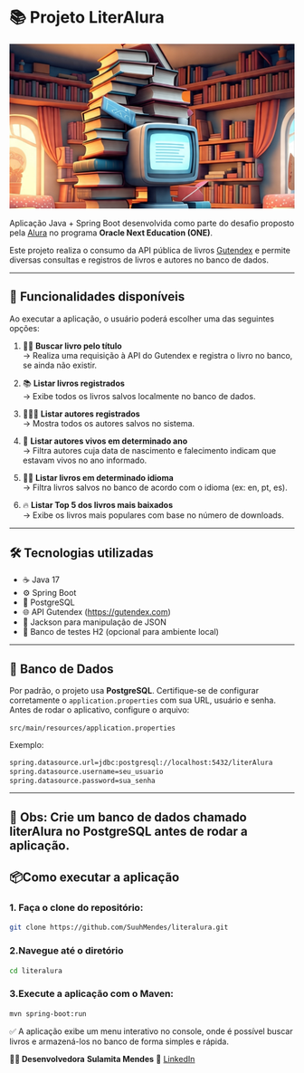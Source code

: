 # 📚 Projeto LiterAlura
![Biblioteca](src/main/java/com/one/desafio/literAlura/assets/biblioteca1.jpg)


Aplicação Java + Spring Boot desenvolvida como parte do desafio proposto pela [Alura](https://www.alura.com.br/) no programa **Oracle Next Education (ONE)**.

Este projeto realiza o consumo da API pública de livros [Gutendex](https://gutendex.com/) e permite diversas consultas e registros de livros e autores no banco de dados.

---

## 🚀 Funcionalidades disponíveis

Ao executar a aplicação, o usuário poderá escolher uma das seguintes opções:

1. ✍🏻 **Buscar livro pelo título**  
   → Realiza uma requisição à API do Gutendex e registra o livro no banco, se ainda não existir.

2. 📚 **Listar livros registrados**  
   → Exibe todos os livros salvos localmente no banco de dados.

3. 👨🏻‍💼 **Listar autores registrados**  
   → Mostra todos os autores salvos no sistema.

4. 📅 **Listar autores vivos em determinado ano**  
   → Filtra autores cuja data de nascimento e falecimento indicam que estavam vivos no ano informado.

5. 🧑‍💻 **Listar livros em determinado idioma**  
   → Filtra livros salvos no banco de acordo com o idioma (ex: en, pt, es).

6. 🔥 **Listar Top 5 dos livros mais baixados**  
   → Exibe os livros mais populares com base no número de downloads.

---

## 🛠️ Tecnologias utilizadas

- ☕ Java 17  
- ⚙️ Spring Boot  
- 🐘 PostgreSQL  
- 🌐 API Gutendex (https://gutendex.com)  
- 🔄 Jackson para manipulação de JSON  
- 🧪 Banco de testes H2 (opcional para ambiente local)

---

## 💾 Banco de Dados

Por padrão, o projeto usa **PostgreSQL**. Certifique-se de configurar corretamente o `application.properties` com sua URL, usuário e senha.
Antes de rodar o aplicativo, configure o arquivo:

`src/main/resources/application.properties`

Exemplo:

```properties
spring.datasource.url=jdbc:postgresql://localhost:5432/literAlura
spring.datasource.username=seu_usuario
spring.datasource.password=sua_senha
```
---
📌 Obs: Crie um banco de dados chamado literAlura no PostgreSQL antes de rodar a aplicação.
---

📦Como executar a aplicação
---
### 1. Faça o clone do repositório:
```bash
git clone https://github.com/SuuhMendes/literalura.git

```

### 2.Navegue até o diretório
```bash
cd literalura
```

### 3.Execute a aplicação com o Maven:
```bash
mvn spring-boot:run
```
✅ A aplicação exibe um menu interativo no console, onde é possível buscar livros e armazená-los no banco de forma simples e rápida.


**👩‍💻 Desenvolvedora**
**Sulamita Mendes**
💼 [LinkedIn](linkedin.com/in/sulamita-mendes-2019p)
